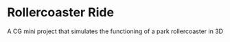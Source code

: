# Rollercoaster Ride
A CG mini project that simulates the functioning of a park rollercoaster in 3D
